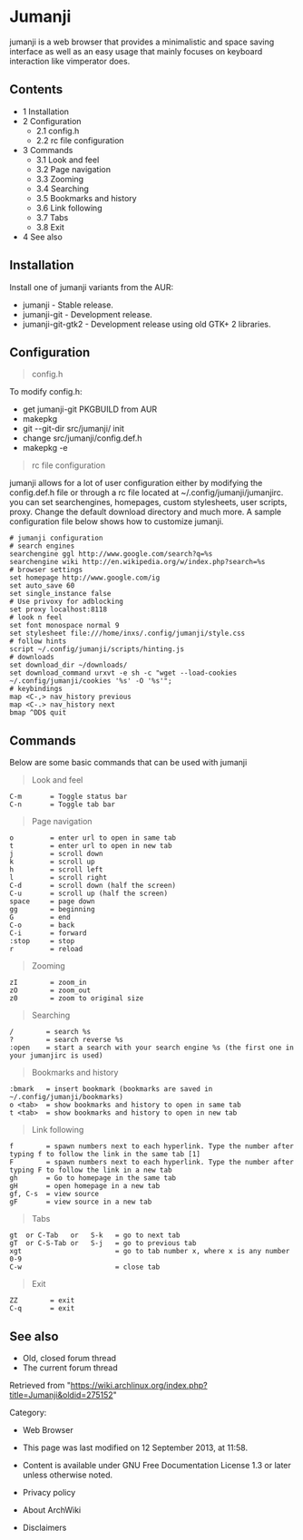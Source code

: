 Jumanji
=======

jumanji is a web browser that provides a minimalistic and space saving
interface as well as an easy usage that mainly focuses on keyboard
interaction like vimperator does.

Contents
--------

-   1 Installation
-   2 Configuration
    -   2.1 config.h
    -   2.2 rc file configuration
-   3 Commands
    -   3.1 Look and feel
    -   3.2 Page navigation
    -   3.3 Zooming
    -   3.4 Searching
    -   3.5 Bookmarks and history
    -   3.6 Link following
    -   3.7 Tabs
    -   3.8 Exit
-   4 See also

Installation
------------

Install one of jumanji variants from the AUR:

-   jumanji - Stable release.
-   jumanji-git - Development release.
-   jumanji-git-gtk2 - Development release using old GTK+ 2 libraries.

Configuration
-------------

> config.h

To modify config.h:

-   get jumanji-git PKGBUILD from AUR
-   makepkg
-   git --git-dir src/jumanji/ init
-   change src/jumanji/config.def.h
-   makepkg -e

> rc file configuration

jumanji allows for a lot of user configuration either by modifying the
config.def.h file or through a rc file located at
~/.config/jumanji/jumanjirc. you can set searchengines, homepages,
custom stylesheets, user scripts, proxy. Change the default download
directory and much more. A sample configuration file below shows how to
customize jumanji.

    # jumanji configuration
    # search engines
    searchengine ggl http://www.google.com/search?q=%s
    searchengine wiki http://en.wikipedia.org/w/index.php?search=%s
    # browser settings
    set homepage http://www.google.com/ig
    set auto_save 60
    set single_instance false
    # Use privoxy for adblocking
    set proxy localhost:8118 
    # look n feel
    set font monospace normal 9
    set stylesheet file:///home/inxs/.config/jumanji/style.css 
    # follow hints
    script ~/.config/jumanji/scripts/hinting.js
    # downloads
    set download_dir ~/downloads/
    set download_command urxvt -e sh -c "wget --load-cookies ~/.config/jumanji/cookies '%s' -O '%s'";
    # keybindings
    map <C-,> nav_history previous
    map <C-.> nav_history next
    bmap ^DD$ quit

Commands
--------

Below are some basic commands that can be used with jumanji

> Look and feel

    C-m       = Toggle status bar
    C-n       = Toggle tab bar

> Page navigation

    o         = enter url to open in same tab
    t         = enter url to open in new tab
    j         = scroll down
    k         = scroll up
    h         = scroll left
    l         = scroll right
    C-d       = scroll down (half the screen)
    C-u       = scroll up (half the screen)
    space     = page down
    gg        = beginning
    G         = end
    C-o       = back
    C-i       = forward
    :stop     = stop
    r         = reload

> Zooming

    zI        = zoom_in
    zO        = zoom_out
    z0        = zoom to original size

> Searching

    /        = search %s
    ?        = search reverse %s
    :open    = start a search with your search engine %s (the first one in your jumanjirc is used)

> Bookmarks and history

    :bmark   = insert bookmark (bookmarks are saved in ~/.config/jumanji/bookmarks)
    o <tab>  = show bookmarks and history to open in same tab
    t <tab>  = show bookmarks and history to open in new tab

> Link following

    f        = spawn numbers next to each hyperlink. Type the number after typing f to follow the link in the same tab [1]
    F        = spawn numbers next to each hyperlink. Type the number after typing F to follow the link in a new tab
    gh       = Go to homepage in the same tab
    gH       = open homepage in a new tab
    gf, C-s  = view source
    gF       = view source in a new tab

> Tabs

    gt  or C-Tab   or   S-k   = go to next tab
    gT  or C-S-Tab or   S-j   = go to previous tab
    xgt                       = go to tab number x, where x is any number 0-9
    C-w                       = close tab

> Exit

    ZZ        = exit
    C-q       = exit

See also
--------

-   Old, closed forum thread
-   The current forum thread

Retrieved from
"https://wiki.archlinux.org/index.php?title=Jumanji&oldid=275152"

Category:

-   Web Browser

-   This page was last modified on 12 September 2013, at 11:58.
-   Content is available under GNU Free Documentation License 1.3 or
    later unless otherwise noted.
-   Privacy policy
-   About ArchWiki
-   Disclaimers
